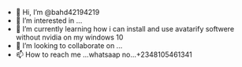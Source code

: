 - 👋 Hi, I’m @bahd42194219
- 👀 I’m interested in ...
- 🌱 I’m currently learning how i can install and use avatarify softwere without nvidia on my windows 10
- 💞️ I’m looking to collaborate on ...
- 📫 How to reach me ...whatsaap no...+2348105461341

<!---
bahd42194219/bahd42194219 is a ✨ special ✨ repository because its `README.md` (this file) appears on your GitHub profile.
You can click the Preview link to take a look at your changes.
--->
